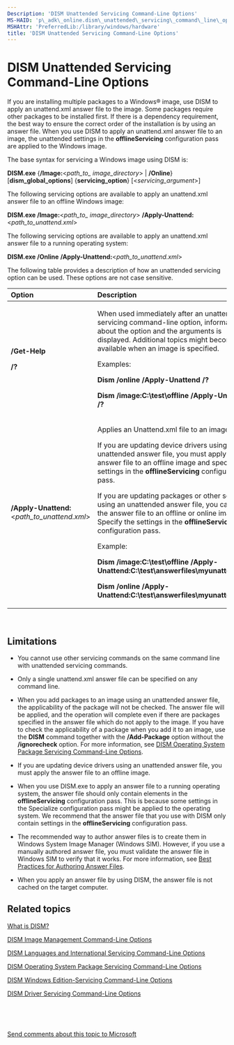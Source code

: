 ```yaml
---
Description: 'DISM Unattended Servicing Command-Line Options'
MS-HAID: 'p\_adk\_online.dism\_unattended\_servicing\_command\_line\_options'
MSHAttr: 'PreferredLib:/library/windows/hardware'
title: 'DISM Unattended Servicing Command-Line Options'
---
```


# DISM Unattended Servicing Command-Line Options


If you are installing multiple packages to a Windows® image, use DISM to apply an unattend.xml answer file to the image. Some packages require other packages to be installed first. If there is a dependency requirement, the best way to ensure the correct order of the installation is by using an answer file. When you use DISM to apply an unattend.xml answer file to an image, the unattended settings in the **offlineServicing** configuration pass are applied to the Windows image.

The base syntax for servicing a Windows image using DISM is:

**DISM.exe** {**/Image:**&lt;*path\_to\_ image\_directory*&gt; | **/Online**} \[**dism\_global\_options**\] {**servicing\_option**} \[&lt;*servicing\_argument*&gt;\]

The following servicing options are available to apply an unattend.xml answer file to an offline Windows image:

**DISM.exe /Image:**&lt;*path\_to\_ image\_directory*&gt; **/Apply-Unattend:**&lt;*path\_to\_unattend.xml*&gt;

The following servicing options are available to apply an unattend.xml answer file to a running operating system:

**DISM.exe /Online** **/Apply-Unattend:**&lt;*path\_to\_unattend.xml*&gt;

The following table provides a description of how an unattended servicing option can be used. These options are not case sensitive.

<table>
<colgroup>
<col width="50%" />
<col width="50%" />
</colgroup>
<thead>
<tr class="header">
<th align="left">Option</th>
<th align="left">Description</th>
</tr>
</thead>
<tbody>
<tr class="odd">
<td align="left"><p><strong>/Get-Help</strong></p>
<p><strong>/?</strong></p></td>
<td align="left"><p>When used immediately after an unattended servicing command-line option, information about the option and the arguments is displayed. Additional topics might become available when an image is specified.</p>
<p>Examples:</p>
<p><strong>Dism /online /Apply-Unattend /?</strong></p>
<p><strong>Dism /image:C:\test\offline /Apply-Unattend /?</strong></p></td>
</tr>
<tr class="even">
<td align="left"><p><strong>/Apply-Unattend:</strong>&lt;<em>path_to_unattend.xml</em>&gt;</p></td>
<td align="left"><p>Applies an Unattend.xml file to an image.</p>
<p>If you are updating device drivers using an unattended answer file, you must apply the answer file to an offline image and specify the settings in the <strong>offlineServicing</strong> configuration pass.</p>
<p>If you are updating packages or other settings using an unattended answer file, you can apply the answer file to an offline or online image. Specify the settings in the <strong>offlineServicing</strong> configuration pass.</p>
<p>Example:</p>
<p><strong>Dism /image:C:\test\offline /Apply-Unattend:C:\test\answerfiles\myunattend.xml</strong></p>
<p><strong>Dism /online /Apply-Unattend:C:\test\answerfiles\myunattend.xml</strong></p></td>
</tr>
</tbody>
</table>

 

## <span id="Limitations"></span><span id="limitations"></span><span id="LIMITATIONS"></span>Limitations


-   You cannot use other servicing commands on the same command line with unattended servicing commands.

-   Only a single unattend.xml answer file can be specified on any command line.

-   When you add packages to an image using an unattended answer file, the applicability of the package will not be checked. The answer file will be applied, and the operation will complete even if there are packages specified in the answer file which do not apply to the image. If you have to check the applicability of a package when you add it to an image, use the **DISM** command together with the **/Add-Package** option without the **/ignorecheck** option. For more information, see [DISM Operating System Package Servicing Command-Line Options](dism-operating-system-package-servicing-command-line-options.md).

-   If you are updating device drivers using an unattended answer file, you must apply the answer file to an offline image.

-   When you use DISM.exe to apply an answer file to a running operating system, the answer file should only contain elements in the **offlineServicing** configuration pass. This is because some settings in the Specialize configuration pass might be applied to the operating system. We recommend that the answer file that you use with DISM only contain settings in the **offlineServicing** configuration pass.

-   The recommended way to author answer files is to create them in Windows System Image Manager (Windows SIM). However, if you use a manually authored answer file, you must validate the answer file in Windows SIM to verify that it works. For more information, see [Best Practices for Authoring Answer Files](https://msdn.microsoft.com/library/windows/hardware/dn915073).

-   When you apply an answer file by using DISM, the answer file is not cached on the target computer.

## <span id="related_topics"></span>Related topics


[What is DISM?](what-is-dism.md)

[DISM Image Management Command-Line Options](dism-image-management-command-line-options-s14.md)

[DISM Languages and International Servicing Command-Line Options](dism-languages-and-international-servicing-command-line-options.md)

[DISM Operating System Package Servicing Command-Line Options](dism-operating-system-package-servicing-command-line-options.md)

[DISM Windows Edition-Servicing Command-Line Options](dism-windows-edition-servicing-command-line-options.md)

[DISM Driver Servicing Command-Line Options](dism-driver-servicing-command-line-options-s14.md)

 

 

[Send comments about this topic to Microsoft](mailto:wsddocfb@microsoft.com?subject=Documentation%20feedback%20%5Bp_adk_online\p_adk_online%5D:%20DISM%20Unattended%20Servicing%20Command-Line%20Options%20%20RELEASE:%20%284/11/2016%29&body=%0A%0APRIVACY%20STATEMENT%0A%0AWe%20use%20your%20feedback%20to%20improve%20the%20documentation.%20We%20don't%20use%20your%20email%20address%20for%20any%20other%20purpose,%20and%20we'll%20remove%20your%20email%20address%20from%20our%20system%20after%20the%20issue%20that%20you're%20reporting%20is%20fixed.%20While%20we're%20working%20to%20fix%20this%20issue,%20we%20might%20send%20you%20an%20email%20message%20to%20ask%20for%20more%20info.%20Later,%20we%20might%20also%20send%20you%20an%20email%20message%20to%20let%20you%20know%20that%20we've%20addressed%20your%20feedback.%0A%0AFor%20more%20info%20about%20Microsoft's%20privacy%20policy,%20see%20http://privacy.microsoft.com/default.aspx. "Send comments about this topic to Microsoft")




